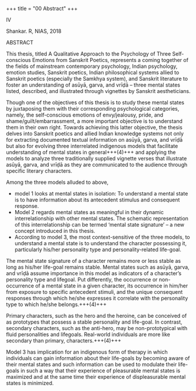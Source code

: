 +++
title = "00 Abstract"
+++


IV

Shankar. R, NIAS, 2018

ABSTRACT

This thesis, titled A Qualitative Approach to the Psychology of Three Self-conscious Emotions from Sanskrit Poetics, represents a coming together of the fields of mainstream contemporary psychology, Indian psychology, emotion studies, Sanskrit poetics, Indian philosophical systems allied to Sanskrit poetics (especially the Samkhya system), and Sanskrit literature to foster an understanding of asūyā, garva, and vrīḍā – three mental states listed, described, and illustrated through vignettes by Sanskrit aestheticians. 

Though one of the objectives of this thesis is to study these mental states by juxtaposing them with their corresponding psychological categories, namely, the self-conscious emotions of envy/jealousy, pride, and shame/guilt/embarrassment, a more important objective is to understand them in their own right. Towards achieving this latter objective, the thesis delves into Sanskrit poetics and allied Indian knowledge systems not only for extracting documented textual information on asūyā, garva, and vrīḍā but also for evolving three interrelated indigenous models that facilitate understanding of mental states in general+++(4)+++ and applying the models to analyze three traditionally supplied vignette verses that illustrate asūyā, garva, and vrīḍā as they are communicated to the audience through specific literary characters. 

Among the three models alluded to above, 

- model 1 looks at mental states in isolation: To understand a mental state is to have information about its antecedent stimulus and consequent response. 
- Model 2 regards mental states as meaningful in their dynamic interrelationship with other mental states. The schematic representation of this interrelationship can be termed ‘mental state signature’ – a new concept introduced in this thesis. 
- According to model 3, the most context-sensitive of the three models, to understand a mental state is to understand the character possessing it, particularly his/her personality type and personality-related life-goal.

The mental state signature of a character remains more or less stable as long as his/her life-goal remains stable. Mental states such as asūyā, garva, and  vrīḍā assume importance in this model as indicators of a character’s personality type and lifegoal. Put differently, the occurrence or non-occurrence of a mental state in a given character, its occurrence in him/her from exposure to specific antecedent stimuli, and the unique consequent responses through which he/she expresses it correlate with the personality type to which he/she belongs.+++(4)+++ 

Primary characters, such as the hero and the heroine, can be conceived of as prototypes that possess a stable personality and life-goal. In contrast, secondary characters, such as the anti-hero, may be non-prototypical with fluid personalities and lifegoals. Real-world individuals are more like secondary than primary, characters.+++(4)+++ 

Model 3 has implication for an indigenous form of therapy in which individuals can gain information about their life-goals by becoming aware of their mental states and such information can be used to modulate their life-goals in such a way that their experience of pleasurable mental states is maximized and at the same time their experience of displeasurable mental states is minimized. 
